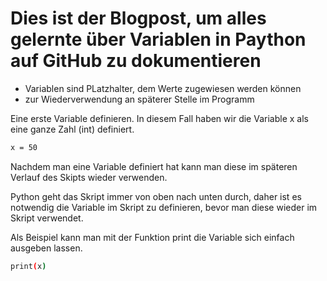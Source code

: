# Dies ist der Blogpost, um alles gelernte über Variablen in Paython auf GitHub zu dokumentieren

- Variablen sind PLatzhalter, dem Werte zugewiesen werden können
- zur Wiederverwendung an späterer Stelle im Programm



Eine erste Variable definieren. In diesem Fall haben wir die Variable x als eine ganze Zahl (int) definiert.

```bash
x = 50
```


Nachdem man eine Variable definiert hat kann man diese im späteren Verlauf des Skipts wieder verwenden. 

Python geht das Skript immer von oben nach unten durch, daher ist es notwendig die Variable im Skript zu definieren, bevor man diese wieder im Skript verwendet.

Als Beispiel kann man mit der Funktion print die Variable sich einfach ausgeben lassen. 

```bash
print(x)
```
